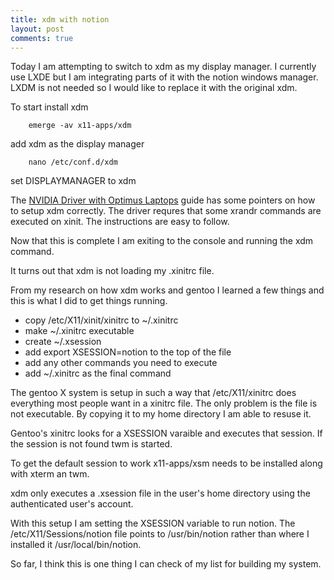 ```yaml
---
title: xdm with notion
layout: post
comments: true
---
```

Today I am attempting to switch to xdm as my display manager. I currently use LXDE but I am integrating parts of it with the notion windows manager. LXDM is not needed so I would like to replace it with the original xdm.

To start install xdm

        emerge -av x11-apps/xdm

add xdm as the display manager

        nano /etc/conf.d/xdm

set DISPLAYMANAGER to xdm

The [NVIDIA Driver with Optimus Laptops](https://wiki.gentoo.org/wiki/NVIDIA_Driver_with_Optimus_Laptops) guide has some pointers on how to setup xdm correctly. The driver requres that some xrandr commands are executed on xinit. The instructions are easy to follow.

Now that this is complete I am exiting to the console and running the xdm command.

It turns out that xdm is not loading my .xinitrc file.

From my research on how xdm works and gentoo I learned a few things and this is what I did to get things running.

* copy /etc/X11/xinit/xinitrc to ~/.xinitrc
* make ~/.xinitrc executable
* create ~/.xsession
* add export XSESSION=notion to the top of the file
* add any other commands you need to execute
* add ~/.xinitrc as the final command

The gentoo X system is setup in such a way that /etc/X11/xinitrc does everything most people want in a xinitrc file. The only problem is the file is not executable. By copying it to my home directory I am able to resuse it.

Gentoo's xinitrc looks for a XSESSION varaible and executes that session. If the session is not found twm is started.

To get the default session to work x11-apps/xsm needs to be installed along with xterm an twm.

xdm only executes a .xsession file in the user's home directory using the authenticated user's account.

With this setup I am setting the XSESSION variable to run notion. The /etc/X11/Sessions/notion file points to /usr/bin/notion rather than where I installed it /usr/local/bin/notion.

So far, I think this is one thing I can check of my list for building my system.
